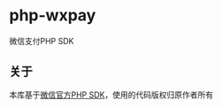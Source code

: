 # php-wxpay

微信支付PHP SDK

## 关于

本库基于[微信官方PHP SDK](https://pay.weixin.qq.com/wiki/doc/api/app.php?chapter=11_1)，使用的代码版权归原作者所有

